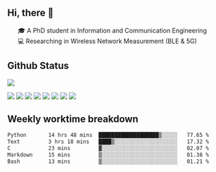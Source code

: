 <h2 > Hi, there 👋 </h3>

<div >
 <ul>
 🎓 A PhD student in Information and Communication Engineering <br>
<!--  <a href="https://www.ji.sjtu.edu.cn/">@UM-SJTU JI</a>   -->
 💻 Researching in Wireless Network Measurement (BLE & 5G)<br>
<!--  :speech_balloon: Contact me through email if possible: <a href="mailto:181716254@qq.com"><img src="https://img.shields.io/badge/-181716254@qq.com-c14438?style=plastic&logo=Gmail&logoColor=white&link=mailto:mailto:181716254@qq.com"></a> <br> -->
 <!-- :hammer_and_wrench: Working on BLE -->
 </ul>
</div>

<h2 >
Github Status 
</h1>

<p >
 <img src="https://github-readme-stats.vercel.app/api?username=haifengjia&theme=monokai"><br>
<!--  <a href="https://github.com/MountBro/myLeetCode">
  <img src="https://github-readme-stats.vercel.app/api/pin/?username=MountBro&repo=myLeetCode&theme=monokai">
 </a>
 <a href="https://github.com/MountBro/Age-of-Plague">
  <img src="https://github-readme-stats.vercel.app/api/pin/?username=MountBro&repo=Age-of-Plague&theme=monokai">
 </a> -->
</p>

<div > 
 <img src="https://img.shields.io/badge/C-00599C?style=for-the-badge&logo=c&logoColor=white">
 <img src="https://img.shields.io/badge/C%2B%2B-00599C?style=for-the-badge&logo=c%2B%2B&logoColor=white">
 <img src="https://img.shields.io/badge/Python-14354C?style=for-the-badge&logo=python&logoColor=white">
 <img src="https://img.shields.io/badge/MongoDB-4EA94B?style=for-the-badge&logo=mongodb&logoColor=white">
 <img src="https://img.shields.io/badge/JavaScript-323330?style=for-the-badge&logo=javascript&logoColor=F7DF1E">
 <img src="https://img.shields.io/badge/TypeScript-007ACC?style=for-the-badge&logo=typescript&logoColor=white"> 
 <img src="https://img.shields.io/badge/React-20232A?style=for-the-badge&logo=react&logoColor=61DAFB">
 <img src="https://img.shields.io/badge/React_Router-CA4245?style=for-the-badge&logo=react-router&logoColor=white">
</div>

<!-- 
<p >
 <img src="http://github-readme-streak-stats.herokuapp.com?user=MountBro&theme=monokai" align="center" />
</p>
<br>
 -->

<h2 >
Weekly worktime breakdown
</h1>


<!--START_SECTION:waka-->

```txt
Python       14 hrs 48 mins  ███████████████████▒░░░░░   77.65 %
Text         3 hrs 18 mins   ████▒░░░░░░░░░░░░░░░░░░░░   17.32 %
C            23 mins         ▓░░░░░░░░░░░░░░░░░░░░░░░░   02.07 %
Markdown     15 mins         ▒░░░░░░░░░░░░░░░░░░░░░░░░   01.38 %
Bash         13 mins         ▒░░░░░░░░░░░░░░░░░░░░░░░░   01.21 %
```

<!--END_SECTION:waka-->


